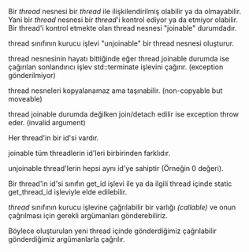 Bir _thread_ nesnesi bir _thread_ ile ilişkilendirilmiş olabilir ya da olmayabilir. 
<br>
Yani bir _thread_ nesnesi bir _thread_'i kontrol ediyor ya da etmiyor olabilir.
<br>
Bir thread'i kontrol etmekte olan thread nesnesi "joinable" durumdadır. 

thread sınıfının kurucu işlevi "unjoinable" bir thread nesnesi oluşturur.

thread nesnesinin hayatı bittiğinde eğer thread joinable durumda ise çağırılan sonlandırıcı işlev std::terminate işlevini çağırır. (exception gönderilmiyor)

thread nesneleri kopyalanamaz ama taşınabilir. (non-copyable but moveable)

thread joinable durumda değilken join/detach edilir ise exception throw eder. (invalid argument)

Her thread'in bir id'si vardır. 

joinable tüm threadlerin id'leri birbirinden farklıdır.

unjoinable thread'lerin hepsi aynı id'ye sahiptir (Örneğin 0 değeri).

Bir thread'in id'si sınıfın get_id işlevi ile ya da ilgili thread içinde static get_thread_id işleviyle elde edilebilir.

_thread_ sınıfının kurucu işlevine çağrılabilir bir varlığı _(callable)_ ve onun çağrılması için gerekli argümanları gönderebiliriz.

Böylece oluşturulan yeni thread içinde gönderdiğimiz çağrılabilir gönderdiğimiz argümanlarla çağrılır.
